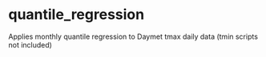 # quantile_regression
Applies monthly quantile regression to Daymet tmax daily data (tmin scripts not included)
